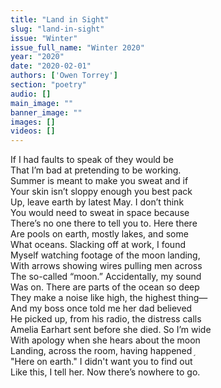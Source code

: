 ```yaml
---
title: "Land in Sight"
slug: "land-in-sight"
issue: "Winter"
issue_full_name: "Winter 2020"
year: "2020"
date: "2020-02-01"
authors: ['Owen Torrey']
section: "poetry"
audio: []
main_image: ""
banner_image: ""
images: []
videos: []
---
```


If I had faults to speak of they would be  
That I’m bad at pretending to be working.  
Summer is meant to make you sweat and if  
Your skin isn’t sloppy enough you best pack  
Up, leave earth by latest May. I don’t think  
You would need to sweat in space because  
There’s no one there to tell you to. Here there  
Are pools on earth, mostly lakes, and some  
What oceans. Slacking off at work, I found  
Myself watching footage of the moon landing,  
With arrows showing wires pulling men across  
The so-called “moon.” Accidentally, my sound  
Was on. There are parts of the ocean so deep  
They make a noise like high, the highest thing—  
And my boss once told me her dad believed  
He picked up, from his radio, the distress calls  
Amelia Earhart sent before she died. So I’m wide  
With apology when she hears about the moon  
Landing, across the room, having happened ֥  
"Here on earth." I didn't want you to find out  
Like this, I tell her. Now there’s nowhere to go.  
